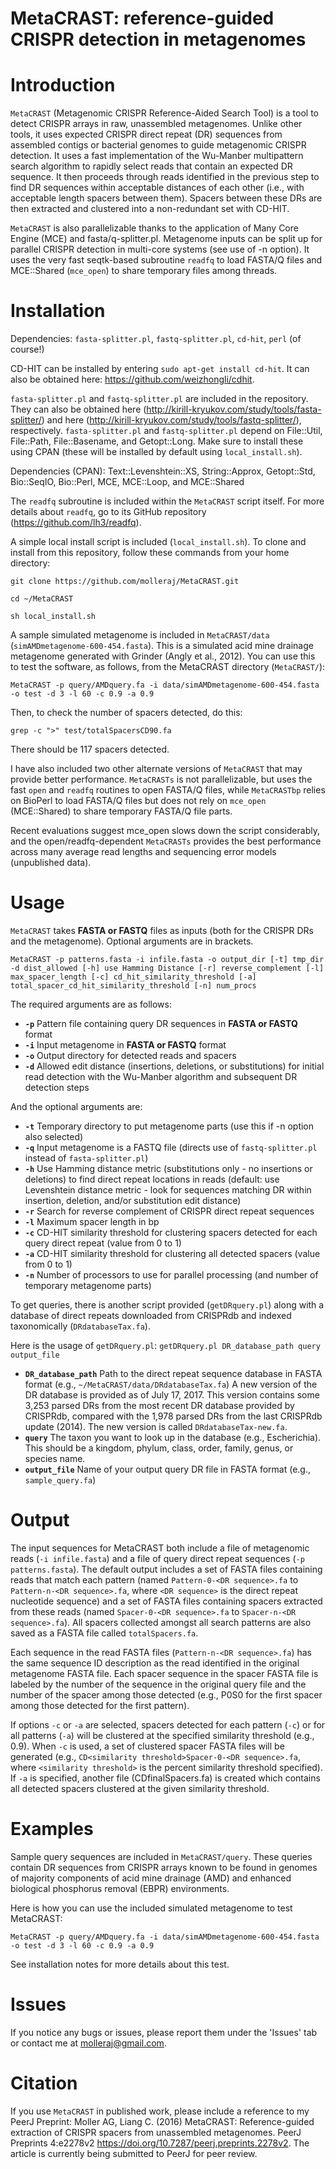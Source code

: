 # MetaCRAST: reference-guided CRISPR detection in metagenomes
# Introduction
`MetaCRAST` (Metagenomic CRISPR Reference-Aided Search Tool) is a tool to detect CRISPR arrays in raw, unassembled metagenomes. Unlike other tools, it uses expected CRISPR direct repeat (DR) sequences from assembled contigs or bacterial genomes to guide metagenomic CRISPR detection. It uses a fast implementation of the Wu-Manber multipattern search algorithm to rapidly select reads that contain an expected DR sequence. It then proceeds through reads identified in the previous step to find DR sequences within acceptable distances of each other (i.e., with acceptable length spacers between them). Spacers between these DRs are then extracted and clustered into a non-redundant set with CD-HIT. 

`MetaCRAST` is also parallelizable thanks to the application of Many Core Engine (MCE) and fasta/q-splitter.pl. Metagenome inputs can be split up for parallel CRISPR detection in multi-core systems (see use of -n option). It uses the very fast seqtk-based subroutine `readfq` to load FASTA/Q files and MCE::Shared (`mce_open`) to share temporary files among threads.

# Installation

Dependencies: `fasta-splitter.pl`, `fastq-splitter.pl`, `cd-hit`, `perl` (of course!)

CD-HIT can be installed by entering `sudo apt-get install cd-hit`. It can also be obtained here: https://github.com/weizhongli/cdhit.

`fasta-splitter.pl` and `fastq-splitter.pl` are included in the repository. They can also be obtained here (http://kirill-kryukov.com/study/tools/fasta-splitter/) and here (http://kirill-kryukov.com/study/tools/fastq-splitter/), respectively.
`fasta-splitter.pl` and `fastq-splitter.pl` depend on File::Util, File::Path, File::Basename, and Getopt::Long. Make sure to install these using CPAN (these will be installed by default using `local_install.sh`).

Dependencies (CPAN): Text::Levenshtein::XS, String::Approx, Getopt::Std, Bio::SeqIO, Bio::Perl, MCE, MCE::Loop, and MCE::Shared

The `readfq` subroutine is included within the `MetaCRAST` script itself. For more details about `readfq`, go to its GitHub repository (https://github.com/lh3/readfq). 

A simple local install script is included (`local_install.sh`). To clone and install from this repository, follow these commands from your home directory:

`git clone https://github.com/molleraj/MetaCRAST.git`

`cd ~/MetaCRAST`

`sh local_install.sh`

A sample simulated metagenome is included in `MetaCRAST/data` (`simAMDmetagenome-600-454.fasta`). This is a simulated acid mine drainage metagenome generated with Grinder (Angly et al., 2012). You can use this to test the software, as follows, from the MetaCRAST directory (`MetaCRAST/`):

`MetaCRAST -p query/AMDquery.fa -i data/simAMDmetagenome-600-454.fasta -o test -d 3 -l 60 -c 0.9 -a 0.9`

Then, to check the number of spacers detected, do this:

`grep -c ">" test/totalSpacersCD90.fa`

There should be 117 spacers detected.

I have also included two other alternate versions of `MetaCRAST` that may provide better performance. `MetaCRASTs` is not parallelizable, but uses the fast `open` and `readfq` routines to open FASTA/Q files, while `MetaCRASTbp` relies on BioPerl to load FASTA/Q files but does not rely on `mce_open` (MCE::Shared) to share temporary FASTA/Q file parts. 

Recent evaluations suggest mce_open slows down the script considerably, and the open/readfq-dependent `MetaCRASTs` provides the best performance across many average read lengths and sequencing error models (unpublished data). 

# Usage 
`MetaCRAST` takes **FASTA or FASTQ** files as inputs (both for the CRISPR DRs and the metagenome). Optional arguments are in brackets. 

`MetaCRAST -p patterns.fasta -i infile.fasta -o output_dir [-t] tmp_dir -d dist_allowed [-h] use Hamming Distance [-r] reverse_complement [-l] max_spacer_length [-c] cd_hit_similarity_threshold [-a] total_spacer_cd_hit_similarity_threshold [-n] num_procs`

The required arguments are as follows:
* **`-p`** Pattern file containing query DR sequences in **FASTA or FASTQ** format
* **`-i`** Input metagenome in **FASTA or FASTQ** format
* **`-o`** Output directory for detected reads and spacers
* **`-d`** Allowed edit distance (insertions, deletions, or substitutions) for initial read detection with the Wu-Manber algorithm and subsequent DR detection steps

And the optional arguments are:
* **`-t`** Temporary directory to put metagenome parts (use this if -n option also selected)
* **`-q`** Input metagenome is a FASTQ file (directs use of `fastq-splitter.pl` instead of `fasta-splitter.pl`)
* **`-h`** Use Hamming distance metric (substitutions only - no insertions or deletions) to find direct repeat locations in reads (default: use Levenshtein distance metric - look for sequences matching DR within insertion, deletion, and/or substitution edit distance) 
* **`-r`** Search for reverse complement of CRISPR direct repeat sequences
* **`-l`** Maximum spacer length in bp
* **`-c`** CD-HIT similarity threshold for clustering spacers detected for each query direct repeat (value from 0 to 1)
* **`-a`** CD-HIT similarity threshold for clustering all detected spacers (value from 0 to 1)
* **`-n`** Number of processors to use for parallel processing (and number of temporary metagenome parts)

To get queries, there is another script provided (`getDRquery.pl`) along with a database of direct repeats downloaded from CRISPRdb and indexed taxonomically (`DRdatabaseTax.fa`).  

Here is the usage of `getDRquery.pl`: `getDRquery.pl DR_database_path query output_file`

* **`DR_database_path`** Path to the direct repeat sequence database in FASTA format (e.g., `~/MetaCRAST/data/DRdatabaseTax.fa`)
A new version of the DR database is provided as of July 17, 2017. This version contains some 3,253 parsed DRs from the most recent DR database provided by CRISPRdb, compared with the 1,978 parsed DRs from the last CRISPRdb update (2014). The new version is called `DRdatabaseTax-new.fa`.  
* **`query`** The taxon you want to look up in the database (e.g., Escherichia). This should be a kingdom, phylum, class, order, family, genus, or species name.
* **`output_file`** Name of your output query DR file in FASTA format (e.g., `sample_query.fa`)

# Output

The input sequences for MetaCRAST both include a file of metagenomic reads (`-i infile.fasta`) and a file of query direct repeat sequences (`-p patterns.fasta`). The default output includes a set of FASTA files containing reads that match each pattern (named `Pattern-0-<DR sequence>.fa` to `Pattern-n-<DR sequence>.fa`, where `<DR sequence>` is the direct repeat nucleotide sequence) and a set of FASTA files containing spacers extracted from these reads (named `Spacer-0-<DR sequence>.fa` to `Spacer-n-<DR sequence>.fa`). All spacers collected amongst all search patterns are also saved as a FASTA file called `totalSpacers.fa`.

Each sequence in the read FASTA files (`Pattern-n-<DR sequence>.fa`) has the same sequence ID description as the read identified in the original metagenome FASTA file. Each spacer sequence in the spacer FASTA file is labeled by the number of the sequence in the original query file and the number of the spacer among those detected (e.g., P0S0 for the first spacer among those detected for the first pattern). 

If options `-c` or `-a` are selected, spacers detected for each pattern (`-c`) or for all patterns (`-a`) will be clustered at the specified similarity threshold (e.g., 0.9). When `-c` is used, a set of clustered spacer FASTA files will be generated (e.g., `CD<similarity threshold>Spacer-0-<DR sequence>.fa`, where `<similarity threshold>` is the percent similarity threshold specified).  If `-a` is specified, another file (CD<similarity threshold>finalSpacers.fa) is created which contains all detected spacers clustered at the given similarity threshold. 

# Examples 

Sample query sequences are included in `MetaCRAST/query`. These queries contain DR sequences from CRISPR arrays known to be found in genomes of majority components of acid mine drainage (AMD) and enhanced biological phosphorus removal (EBPR) environments. 

Here is how you can use the included simulated metagenome to test MetaCRAST: 

`MetaCRAST -p query/AMDquery.fa -i data/simAMDmetagenome-600-454.fasta -o test -d 3 -l 60 -c 0.9 -a 0.9` 

See installation notes for more details about this test. 

# Issues

If you notice any bugs or issues, please report them under the 'Issues' tab or contact me at molleraj@gmail.com.

# Citation
If you use `MetaCRAST` in published work, please include a reference to my PeerJ Preprint: Moller AG, Liang C. (2016) MetaCRAST: Reference-guided extraction of CRISPR spacers from unassembled metagenomes. PeerJ Preprints 4:e2278v2 https://doi.org/10.7287/peerj.preprints.2278v2. The article is currently being submitted to PeerJ for peer review. 
